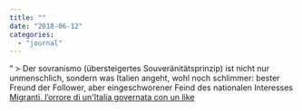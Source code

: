 ```yaml
---
title: ""
date: "2018-06-12"
categories: 
  - "journal"
---
```


“ > Der sovranismo (übersteigertes Souveränitätsprinzip) ist nicht nur unmenschlich, sondern was Italien angeht, wohl noch schlimmer: bester Freund der Follower, aber eingeschworener Feind des nationalen Interesses [Migranti, l’orrore di un'Italia governata con un like](https://goo.gl/URM5JJ)
